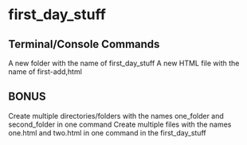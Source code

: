 # first_day_stuff

## Terminal/Console Commands 
A new folder with the name of first_day_stuff
A new HTML file with the name of first-add,html

## BONUS
Create multiple directories/folders with the names one_folder and second_folder in one command
Create multiple files with the names one.html and two.html in one command in the first_day_stuff
